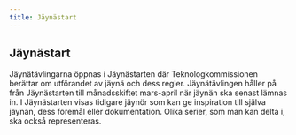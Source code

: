 ```yaml
---
title: Jäynästart
---
```

## Jäynästart

Jäynätävlingarna öppnas i Jäynästarten där Teknologkommissionen berättar om utförandet av jäynä och dess regler. Jäynätävlingen håller på från Jäynästarten till månadsskiftet mars-april när jäynän ska senast lämnas in. I Jäynästarten visas tidigare jäynör som kan ge inspiration till själva jäynän, dess föremål eller dokumentation. Olika serier, som man kan delta i, ska också representeras.

